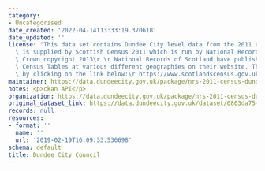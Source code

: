 ```yaml
---
category:
- Uncategorised
date_created: '2022-04-14T13:33:19.370618'
date_updated: ''
license: "This data set contains Dundee City level data from the 2011 Census. Data\
  \ is supplied by Scottish Census 2011 which is run by National Records of Scotland.\r\
  \ Crown copyright 2013\r \r National Records of Scotland have published the 2011\
  \ Census Tables at various different geographies on their website. This can be accessed\
  \ by clicking on the link below:\r https://www.scotlandscensus.gov.uk/"
maintainer: https://data.dundeecity.gov.uk/package/nrs-2011-census-dundee-city-level-data
notes: <p>ckan API</p>
organization: https://data.dundeecity.gov.uk/package/nrs-2011-census-dundee-city-level-data
original_dataset_link: https://data.dundeecity.gov.uk/dataset/0803da75-95d1-458b-868a-da028d10406d/resource/10bc34db-7e7f-4278-9ef5-2a697adea8ad/download/tritresearchsupportadviceaboutdundeeaboutdundee2019open_data_extractsqs701sc.csv
records: null
resources:
- format: ''
  name: ''
  url: '2019-02-19T16:09:33.536698'
schema: default
title: Dundee City Council
---
```

